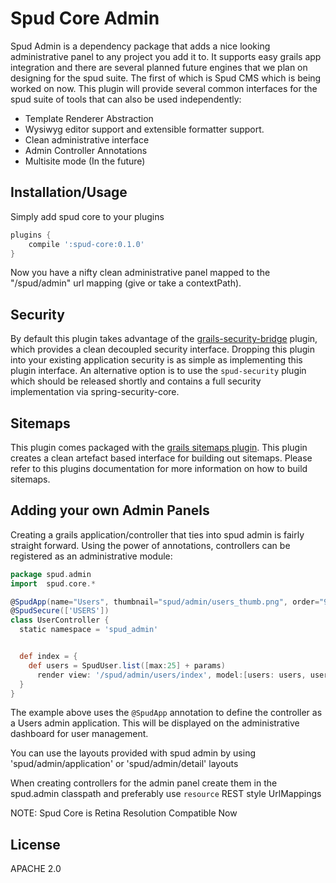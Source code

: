 Spud Core Admin
===============

Spud Admin is a dependency package that adds a nice looking administrative panel to any project you add it to. It supports easy grails app integration and there are several planned future engines that we plan on designing for the spud suite. The first of which is Spud CMS which is being worked on now. This plugin will provide several common interfaces for the spud suite of tools that can also be used independently:

* Template Renderer Abstraction
* Wysiwyg editor support and extensible formatter support.
* Clean administrative interface
* Admin Controller Annotations
* Multisite mode (In the future)

Installation/Usage
------------------

Simply add spud core to your plugins

```groovy
plugins {
	compile ':spud-core:0.1.0'
}
```

Now you have a nifty clean administrative panel mapped to the "/spud/admin" url mapping (give or take a contextPath).

Security
--------

By default this plugin takes advantage of the [grails-security-bridge](http://grails.org/plugin/security-bridge) plugin, which provides a clean decoupled security interface. Dropping this plugin into your existing application security is as simple as implementing this plugin interface. An alternative option is to use the `spud-security` plugin which should be released shortly and contains a full security implementation via spring-security-core.

Sitemaps
--------

This plugin comes packaged with the [grails sitemaps plugin](http://grails.org/plugin/sitemaps). This plugin creates a clean artefact based interface for building out sitemaps. Please refer to this plugins documentation for more information on how to build sitemaps.

Adding your own Admin Panels
-----------------------------

Creating a grails application/controller that ties into spud admin is fairly straight forward. Using the power of annotations, controllers can be registered as an administrative module:

```groovy
package spud.admin
import  spud.core.*

@SpudApp(name="Users", thumbnail="spud/admin/users_thumb.png", order="99")
@SpudSecure(['USERS'])
class UserController {
  static namespace = 'spud_admin'


  def index = {
    def users = SpudUser.list([max:25] + params)
      render view: '/spud/admin/users/index', model:[users: users, userCount: SpudUser.count()]
  }
}
```

The example above uses the `@SpudApp` annotation to define the controller as a Users admin application. This will be displayed on the administrative dashboard for user management.

You can use the layouts provided with spud admin by using 'spud/admin/application' or 'spud/admin/detail' layouts

When creating controllers for the admin panel create them in the spud.admin classpath and preferably use `resource` REST style UrlMappings

NOTE: Spud Core is Retina Resolution Compatible Now

License
-------
APACHE 2.0
